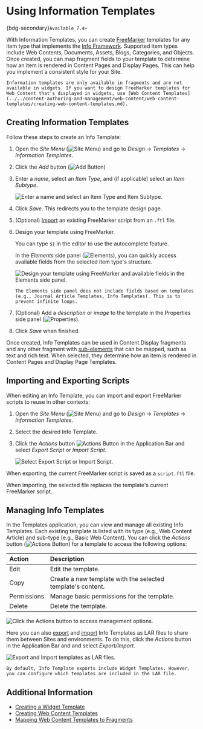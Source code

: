 # Using Information Templates

{bdg-secondary}`Available 7.4+`

With Information Templates, you can create [FreeMarker](https://freemarker.apache.org/) templates for any item type that implements the [Info Framework](../../building-applications/data-frameworks/info-framework.md). Supported item types include Web Contents, Documents, Assets, Blogs, Categories, and Objects. Once created, you can map fragment fields to your template to determine how an item is rendered in Content Pages and Display Pages. This can help you implement a consistent style for your Site.

```{important}
Information templates are only available in fragments and are not available in widgets. If you want to design FreeMarker templates for Web Content that's displayed in widgets, use [Web Content Templates](../../content-authoring-and-management/web-content/web-content-templates/creating-web-content-templates.md).
```

## Creating Information Templates

Follow these steps to create an Info Template:

1. Open the *Site Menu* (![Site Menu](../../images/icon-product-menu.png)) and go to *Design* &rarr; *Templates* &rarr; *Information Templates*.

1. Click the *Add* button (![Add Button](../../images/icon-add.png))

1. Enter a *name*, select an *Item Type*, and (if applicable) select an *Item Subtype*.

   ![Enter a name and select an Item Type and Item Subtype.](./using-information-templates/images/01.png)

1. Click *Save*. This redirects you to the template design page.

1. (Optional) [Import](#importing-and-exporting-scripts) an existing FreeMarker script from an `.ftl` file.

1. Design your template using FreeMarker.

   You can type `${` in the editor to use the autocomplete feature.

   In the *Elements* side panel (![Elements](../../images/icon-list-ul.png)), you can quickly access available fields from the selected item type's structure.

   ![Design your template using FreeMarker and available fields in the Elements side panel.](./using-information-templates/images/02.png)

   ```{note}
   The Elements side panel does not include fields based on templates (e.g., Journal Article Templates, Info Templates). This is to prevent infinite loops.
   ```

1. (Optional) Add a *description* or *image* to the template in the Properties side panel (![Properties](../../images/icon-cog3.png)).

1. Click *Save* when finished.

Once created, Info Templates can be used in Content Display fragments and any other fragment with [sub-elements](../creating-pages/page-fragments-and-widgets/using-fragments/configuring-fragments/fragment-sub-elements-reference.md) that can be mapped, such as text and rich text. When selected, they determine how an item is rendered in Content Pages and Display Page Templates.

## Importing and Exporting Scripts

When editing an Info Template, you can import and export FreeMarker scripts to reuse in other contexts:

1. Open the *Site Menu* (![Site Menu](../../images/icon-product-menu.png)) and go to *Design* &rarr; *Templates* &rarr; *Information Templates*.

1. Select the desired Info Template.

1. Click the *Actions* button ![Actions Button](../../images/icon-actions.png) in the Application Bar and select *Export Script* or *Import Script*.

   ![Select Export Script or Import Script.](./using-information-templates/images/03.png)

When exporting, the current FreeMarker script is saved as a `script.ftl` file.

When importing, the selected file replaces the template's current FreeMarker script.

## Managing Info Templates

In the Templates application, you can view and manage all existing Info Templates. Each existing template is listed with its type (e.g., Web Content Article) and sub-type (e.g., Basic Web Content). You can click the *Actions* button (![Actions Button](../../images/icon-actions.png)) for a template to access the following options:

| Action | Description |
| :--- | :--- |
| Edit | Edit the template. |
| Copy | Create a new template with the selected template's content. |
| Permissions | Manage basic permissions for the template. |
| Delete | Delete the template. |

![Click the Actions button to access management options.](./using-information-templates/images/04.png)

Here you can also [export](#exporting-templates) and [import](#importing-templates) Info Templates as LAR files to share them between Sites and environments. To do this, click the *Actions* button in the Application Bar and and select *Export/Import*.

![Export and Import templates as LAR files.](./using-information-templates/images/05.png)

```{note}
By default, Info Template exports include Widget Templates. However, you can configure which templates are included in the LAR file.
```

## Additional Information

* [Creating a Widget Template](../creating-pages/using-widget-pages/styling-widgets/creating-a-widget-template.md)
* [Creating Web Content Templates](../../content-authoring-and-management/web-content/web-content-templates/creating-web-content-templates.md)
* [Mapping Web Content Templates to Fragments](../../content-authoring-and-management/web-content/web-content-templates/mapping-web-content-templates-to-fragments.md)
